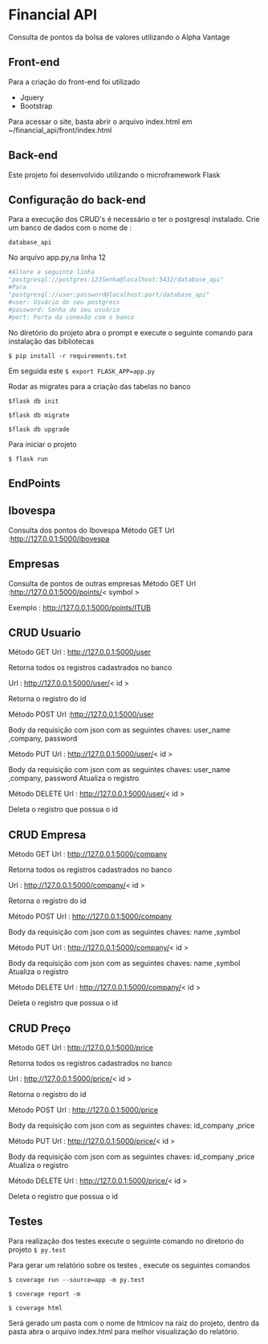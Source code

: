 # Financial API
Consulta de pontos da bolsa de valores utilizando o Alpha Vantage

## Front-end
Para a criação do front-end foi utilizado
- Jquery
- Bootstrap

Para acessar o site, basta abrir o arquivo index.html em ~/financial_api/front/index.html

## Back-end
Este projeto foi desenvolvido utilizando o microframework Flask

## Configuração do back-end

Para a execução dos CRUD's é necessário o ter o postgresql instalado.
Crie um banco de dados com o nome de : 

`database_api`

No arquivo app.py,na linha 12
```python
#Altere a seguinte linha
"postgresql://postgres:123Senha@localhost:5432/database_api"
#Para 
"postgresql://user:password@localhost:port/database_api"
#user: Usuário do seu postgress
#password: Senha do seu usuário
#port: Porta da conexão com o banco
```

No diretório do projeto abra o prompt e execute o seguinte comando para instalação das bibliotecas 

`$ pip install -r requirements.txt`

Em seguida este
`$ export FLASK_APP=app.py  `


Rodar as migrates para a criação das tabelas no banco

`$flask db init`

`$flask db migrate`

`$flask db upgrade`

Para iniciar o projeto

`$ flask run`

## EndPoints

## Ibovespa

Consulta dos pontos do Ibovespa
Método GET
Url :http://127.0.0.1:5000/ibovespa
## Empresas

Consulta de pontos de outras empresas
Método GET
Url :http://127.0.0.1:5000/points/< symbol >

Exemplo : http://127.0.0.1:5000/points/ITUB

## CRUD Usuario

Método GET
Url : http://127.0.0.1:5000/user

Retorna todos os registros cadastrados no banco

Url : http://127.0.0.1:5000/user/< id >

Retorna o registro do id

Método POST
Url :http://127.0.0.1:5000/user

Body da requisição com json com as seguintes chaves: user_name ,company, password

Método PUT
Url : http://127.0.0.1:5000/user/< id >

Body da requisição com json com as seguintes chaves: user_name ,company, password
Atualiza o registro

Método DELETE
Url : http://127.0.0.1:5000/user/< id >

Deleta o registro que possua o id

## CRUD Empresa

Método GET
Url : http://127.0.0.1:5000/company

Retorna todos os registros cadastrados no banco

Url : http://127.0.0.1:5000/company/< id >

Retorna o registro do id

Método POST
Url : http://127.0.0.1:5000/company

Body da requisição com json com as seguintes chaves: name ,symbol

Método PUT
Url : http://127.0.0.1:5000/company/< id >

Body da requisição com json com as seguintes chaves:  name ,symbol
Atualiza o registro

Método DELETE
Url : http://127.0.0.1:5000/company/< id >

Deleta o registro que possua o id

## CRUD Preço

Método GET
Url : http://127.0.0.1:5000/price

Retorna todos os registros cadastrados no banco

Url : http://127.0.0.1:5000/price/< id >

Retorna o registro do id

Método POST
Url : http://127.0.0.1:5000/price

Body da requisição com json com as seguintes chaves: id_company ,price

Método PUT
Url : http://127.0.0.1:5000/price/< id >

Body da requisição com json com as seguintes chaves:  id_company ,price
Atualiza o registro

Método DELETE
Url : http://127.0.0.1:5000/price/< id >

Deleta o registro que possua o id

## Testes

Para realização dos testes execute o seguinte comando no diretorio do projeto
`$ py.test`

Para gerar um relatório sobre os testes , execute os seguintes comandos

`$ coverage run --source=app -m py.test  `

`$ coverage report -m   `

`$ coverage html`

Será gerado um pasta com o nome de htmlcov na raiz do projeto, dentro da pasta abra o arquivo index.html para melhor visualização do relatório.
